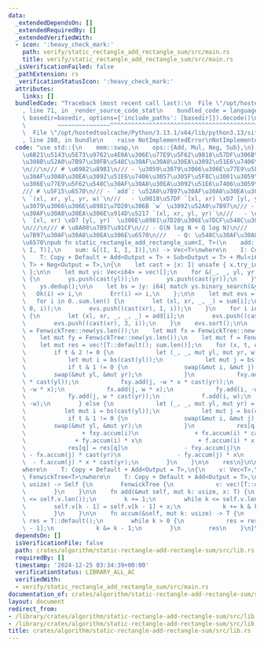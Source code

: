 ```yaml
---
data:
  _extendedDependsOn: []
  _extendedRequiredBy: []
  _extendedVerifiedWith:
  - icon: ':heavy_check_mark:'
    path: verify/static_rectangle_add_rectangle_sum/src/main.rs
    title: verify/static_rectangle_add_rectangle_sum/src/main.rs
  _isVerificationFailed: false
  _pathExtension: rs
  _verificationStatusIcon: ':heavy_check_mark:'
  attributes:
    links: []
  bundledCode: "Traceback (most recent call last):\n  File \"/opt/hostedtoolcache/Python/3.13.1/x64/lib/python3.13/site-packages/onlinejudge_verify/documentation/build.py\"\
    , line 71, in _render_source_code_stat\n    bundled_code = language.bundle(stat.path,\
    \ basedir=basedir, options={'include_paths': [basedir]}).decode()\n          \
    \         ~~~~~~~~~~~~~~~^^^^^^^^^^^^^^^^^^^^^^^^^^^^^^^^^^^^^^^^^^^^^^^^^^^^^^^^^^^^^^^^^^\n\
    \  File \"/opt/hostedtoolcache/Python/3.13.1/x64/lib/python3.13/site-packages/onlinejudge_verify/languages/rust.py\"\
    , line 288, in bundle\n    raise NotImplementedError\nNotImplementedError\n"
  code: "use std::{\n    mem::swap,\n    ops::{Add, Mul, Neg, Sub},\n};\n\n/// \u4E8C\
    \u6B21\u5143\u5E73\u9762\u4E0A\u306E\u77E9\u5F62\u9818\u57DF\u306B\u5BFE\u3059\
    \u308B\u52A0\u7B97\u30FB\u548C\u30AF\u30A8\u30EA\u3092\u51E6\u7406\u3059\u308B\
    \n///\n/// # \u6982\u8981\n/// - \u3059\u3079\u3066\u306E\u77E9\u5F62\u52A0\u7B97\
    \u30AF\u30A8\u30EA\u3092\u51E6\u7406\u3057\u305F\u5F8C\u3001\u3059\u3079\u3066\
    \u306E\u77E9\u5F62\u548C\u30AF\u30A8\u30EA\u3092\u51E6\u7406\u3059\u308B\n///\n\
    /// # \u5F15\u6570\n/// - `add`: \u52A0\u7B97\u30AF\u30A8\u30EA\u306E\u914D\u5217\
    \ `(xl, xr, yl, yr, w)`\n///   - \u9818\u57DF `[xl, xr) \xD7 [yl, yr)` \u306E\u3059\
    \u3079\u3066\u306E\u8981\u7D20\u306B `w` \u3092\u52A0\u7B97\n/// - `sum`: \u548C\
    \u30AF\u30A8\u30EA\u306E\u914D\u5217 `(xl, xr, yl, yr)`\n///   - \u9818\u57DF\
    \ `[xl, xr) \xD7 [yl, yr)` \u306E\u8981\u7D20\u306E\u7DCF\u548C\u3092\u8A08\u7B97\
    \n///\n/// # \u8A08\u7B97\u91CF\n/// - O(N log N + Q log N)\n///   - N: \u52A0\
    \u7B97\u30AF\u30A8\u30EA\u306E\u6570\n///   - Q: \u548C\u30AF\u30A8\u30EA\u306E\
    \u6570\npub fn static_rectangle_add_rectangle_sum<I, T>(\n    add: &[(I, I, I,\
    \ I, T)],\n    sum: &[(I, I, I, I)],\n) -> Vec<T>\nwhere\n    I: Copy + TryInto<i64>,\n\
    \    T: Copy + Default + Add<Output = T> + Sub<Output = T> + Mul<i64, Output =\
    \ T> + Neg<Output = T>,\n{\n    let cast = |x: I| unsafe { x.try_into().unwrap_unchecked()\
    \ };\n\n    let mut ys: Vec<i64> = vec![];\n    for &(_, _, yl, yr, _) in add\
    \ {\n        ys.push(cast(yl));\n        ys.push(cast(yr));\n    }\n    ys.sort();\n\
    \    ys.dedup();\n\n    let bs = |y: i64| match ys.binary_search(&y) {\n     \
    \   Ok(i) => i,\n        Err(i) => i,\n    };\n\n    let mut evs = vec![];\n \
    \   for i in 0..sum.len() {\n        let (xl, xr, _, _) = sum[i];\n        evs.push((cast(xl),\
    \ 0, i));\n        evs.push((cast(xr), 1, i));\n    }\n    for i in 0..add.len()\
    \ {\n        let (xl, xr, _, _, _) = add[i];\n        evs.push((cast(xl), 2, i));\n\
    \        evs.push((cast(xr), 3, i));\n    }\n    evs.sort();\n\n    let mut fxy\
    \ = FenwickTree::new(ys.len());\n    let mut fx = FenwickTree::new(ys.len());\n\
    \    let mut fy = FenwickTree::new(ys.len());\n    let mut f = FenwickTree::new(ys.len());\n\
    \    let mut res = vec![T::default(); sum.len()];\n    for (x, t, q) in evs {\n\
    \        if t & 2 != 0 {\n            let (_, _, mut yl, mut yr, w) = add[q];\n\
    \            let mut i = bs(cast(yl));\n            let mut j = bs(cast(yr));\n\
    \            if t & 1 != 0 {\n                swap(&mut i, &mut j);\n        \
    \        swap(&mut yl, &mut yr);\n            }\n            fxy.add(i, w * x\
    \ * cast(yl));\n            fxy.add(j, -w * x * cast(yr));\n            fx.add(i,\
    \ -w * x);\n            fx.add(j, w * x);\n            fy.add(i, -w * cast(yl));\n\
    \            fy.add(j, w * cast(yr));\n            f.add(i, w);\n            f.add(j,\
    \ -w);\n        } else {\n            let (_, _, mut yl, mut yr) = sum[q];\n \
    \           let mut i = bs(cast(yl));\n            let mut j = bs(cast(yr));\n\
    \            if t & 1 != 0 {\n                swap(&mut i, &mut j);\n        \
    \        swap(&mut yl, &mut yr);\n            }\n            res[q] = res[q]\n\
    \                + fxy.accum(i)\n                + fx.accum(i) * cast(yl)\n  \
    \              + fy.accum(i) * x\n                + f.accum(i) * x * cast(yl);\n\
    \            res[q] = res[q]\n                - fxy.accum(j)\n               \
    \ - fx.accum(j) * cast(yr)\n                - fy.accum(j) * x\n              \
    \  - f.accum(j) * x * cast(yr);\n        }\n    }\n\n    res\n}\n\nstruct FenwickTree<T>\n\
    where\n    T: Copy + Default + Add<Output = T>,\n{\n    v: Vec<T>,\n}\n\nimpl<T>\
    \ FenwickTree<T>\nwhere\n    T: Copy + Default + Add<Output = T>,\n{\n    fn new(n:\
    \ usize) -> Self {\n        FenwickTree {\n            v: vec![T::default(); n],\n\
    \        }\n    }\n\n    fn add(&mut self, mut k: usize, x: T) {\n        assert!(k\
    \ <= self.v.len());\n        k += 1;\n        while k <= self.v.len() {\n    \
    \        self.v[k - 1] = self.v[k - 1] + x;\n            k += k & k.wrapping_neg();\n\
    \        }\n    }\n\n    fn accum(&self, mut k: usize) -> T {\n        let mut\
    \ res = T::default();\n        while k > 0 {\n            res = res + self.v[k\
    \ - 1];\n            k &= k - 1;\n        }\n        res\n    }\n}\n"
  dependsOn: []
  isVerificationFile: false
  path: crates/algorithm/static-rectangle-add-rectangle-sum/src/lib.rs
  requiredBy: []
  timestamp: '2024-12-25 03:34:39+00:00'
  verificationStatus: LIBRARY_ALL_AC
  verifiedWith:
  - verify/static_rectangle_add_rectangle_sum/src/main.rs
documentation_of: crates/algorithm/static-rectangle-add-rectangle-sum/src/lib.rs
layout: document
redirect_from:
- /library/crates/algorithm/static-rectangle-add-rectangle-sum/src/lib.rs
- /library/crates/algorithm/static-rectangle-add-rectangle-sum/src/lib.rs.html
title: crates/algorithm/static-rectangle-add-rectangle-sum/src/lib.rs
---
```

